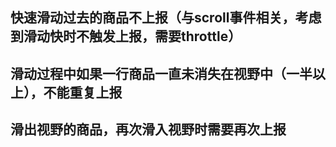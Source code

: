## 快速滑动过去的商品不上报（与scroll事件相关，考虑到滑动快时不触发上报，需要throttle）
## 滑动过程中如果一行商品一直未消失在视野中（一半以上），不能重复上报
## 滑出视野的商品，再次滑入视野时需要再次上报